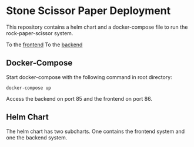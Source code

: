# Stone Scissor Paper Deployment

This repository contains a helm chart and a docker-compose file to run the rock-paper-scissor system.

To the [frontend](https://github.com/padigru/stone-scissor-paper-frontend)
To the [backend](https://github.com/padigru/stone-scissor-paper-backend)

## Docker-Compose

Start docker-compose with the following command in root directory:

`docker-compose up`

Access the backend on port 85 and the frontend on port 86.

## Helm Chart

The helm chart has two subcharts. One contains the frontend system and one the backend system.